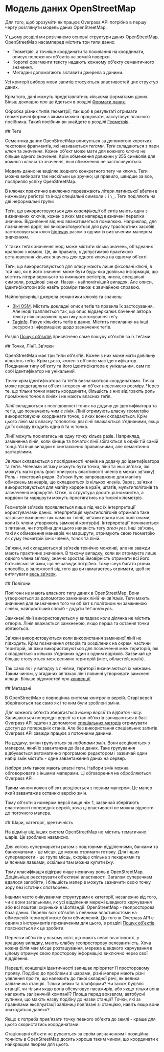 Модель даних OpenStreetMap
==========================

Для того, щоб зрозуміти як працює Overpass API
потрібно в першу чергу розглянути модель даних OpenStreetMap.

У цьому розділі ми розглянемо основні структури даних OpenStreetMap.
OpenStreetMap насамперед містить три типи даних:

* Геометрія, а точніше координати та посилання на координати, описує положення об'єктів на земній поверхні.
* Короткі фрагменти тексту надають кожному об'єкту семантичного значення.
* Метадані допомагають зіставити джерела з даними.

Усі критерії вибору мови запитів стосуються властивостей цих структур даних.

Крім того, дані можуть представлятись кількома форматами даних.
Більш докладно про це йдеться в розділі [Формати даних](../targets/formats.md).

Обробка різних типів геометрії, так щоб в результаті отримати геометричні форми з якими можна працювати, заслуговує власного посібника.
Такий посібник ви знайдете в розділі [Геометрія](../full_data/osm_types.md).

<a name="tags"/>
## Теґи

Семантика даних OpenStreetMap описується за допомогою коротких текстових фрагментів, які називаються  _теґами_.
_Теґи_ складаються з пари _ключ_ та _значення_.
Кожен об'єкт може мати для кожного _ключа_ не більше одного _значення_.
Крім обмеження довжини у 255 символів для кожного ключа та значення, інші обмеження не застосовуються.

Модель даних не виділяє жодного конкретного тегу чи ключа.
Теги можна вибирати так наскільки це зручно;
ця правило, швидше за все, посприяло успіху OpenStreetMap.

В ключах практично виключно переважають літери латинської абетки в нижньому регістрі та іноді спеціальні символи `:` і `\_`.
Теґи поділяють на дві неформальні групи:

Теґи, що використовуються для _класифікації_ об'єктів мають один з визначених ключів,
кожен з яких має наперед визначені переліки значень.
Відхилення від них вважатиметься помилкою.
Наприклад, для позначення доріг, які використовуються для руху траспортних засобів, застосовується ключ [highway](https://taginfo.openstreetmap.org/keys/highway) разом з одним із визначеним мапером значенням.

У таких теґах значення іноді може містити кілька значень, об'єднаних крапкою з комою.
Це, як правило, є допустимою практикою встановлення кількох значень для одного ключа на одному об'єкті.

Теґи, що використовуються для _опису_ мають лише фіксовані ключі, в той час, як в його значенні може бути будь-яка довільна інформація, що містить літери верхнього та нижнього регістрів, числа, спеціальні символи, розділові знаки.
Назви - найпомітніший випадок.
Але описи, ідентифікатори або навіть розміри також є звичайною справою.

Найпопулярніші джерела семантики ключів та значень:

* [Вікі OSM](https://wiki.openstreetmap.org/wiki/Uk:Map_Features).
  Містить докладні описи теґів та правила їх застосування.
  Але іноді трапляється так, що опис віддзеркалює бачення автора тексту ніж справжню практику застосування теґу.
* [Taginfo](https://taginfo.openstreetmap.org/).
  Рахує кількість теґів в даних.
  Містить посилання на інші ресурси з інформацією щодо зазначених теґів.

Розділ [Пошук об'єктів](../criteria/index.md) присвячено саме пошуку об'єктів за їх теґами.

<a name="nwr"/>
## Точки, Лінії, Зв'язки

OpenStreetMap має три типи об'єктів.
Кожен з них може мати довільну кількість теґів.
Крім цього, кожен з об'єктів має ідентифікатор.
Поєднання типу об'єкту та його ідентифікатора є унікальним, сам по собі ідентифікатор не унікальний.

_Точки_ крім ідентифікатора та теґів визначаються координатами.
Точка може представляти об'єкт інтересу чи об'єкт невеликого розміру.
Через те, що тільки точки мають координати, більшість з них відіграють роль проміжних точок в лініях і не мають власних теґів.

_Лінії_ складаються з послідовності точок на додачу до ідентифікатора та теґів, що позначають чим є лінія.
Лінії отримують власну геометрію використовуючи координати точок, з яких вони складаються.
Крім цього лінія має власну топологію:
дві лінії вважаються з'єднаними, якщо до їх складу входить одна й та ж точка.

Лінії можуть посилатись на одну точку кілька разів.
Наприклад, замкненна лінія, коли кінець та початок лінії збігаються в одній тій самій точці.
Усі інші випадки є синтаксично правильними, але семантично застарілими.

_Зв'язки_ складаються з послідовності членів на додачу до ідентифікатора та теґів.
Членами зв'язку можуть бути точки, лінії та інші зв'язки, які можуть мати роль (ролі описують властивості членів в межах зв'язку).
Роль - текстовий рядок.
Зв'язки було запроваджено для мапінгу обмежень маневрів, що складаються із кількох членів.
Зараз, зв'язки використовуються для мапігу кордонів країн, штатів, мультиполігонів та зазначення маршрутів.
Отже, їх структура досить різноманітна, а кордони та маршрути можуть простягатись на тисячі кілометрів.

Геометрія зв'язків проявляється лише під час їх інтерпретації користувачами даних.
Інтерпретація мультиполігонів отримала таке загальне визнання:
так само як і лінії, зв'язки вважаться полігонами, коли їх члени утворюють замкнені контур(и).
Інтерпретації починаються з питання, чи потрібна для цього наявність тегу _area_=_yes_.
Інші зв'язки, такі як обмеження маневрів чи маршрути, отримують свою геометрію як суму геометрій їхніх членів, точок та ліній.

Зв'язки, які складаються зі зв'язків технічно можливі, але не завжди мають практичне значення.
В такому випадку, коли ви отримуєте лише одного члена зв'язку, значно зростає ймовірність отримати всі його батьківські зв'язки, що не завжди потрібно.
Тому існує багато різних способів, в залежності від того що ви намагаєтесь отримати, щоб не витягувати [весь зв'язок](../full_data/osm_types.md#rels_on_rels).

<a name="areas"/>
## Полігони

Полігони не мають власного типу даних в OpenStreetMap.
Вони утворюються за допомогою замкнених _ліній_ чи _зв'язків_.
Теґи мають значення для визначення того чи об'єкт є полігоном чи замкненою лінією,
найпростіший спосіб - додати теґ _area_=_yes_.

Замкнені лінії використовуються у випадках коли ділянка не містить отворів.
Лінія вважається замкненою, якщо перша та остання точки збігаються.

Зв'язки використовуються коли використання замкненої лінії не підходить.
Крім позначення отворів та розділених на окремі частини територій, зв'язки використовуються для позначення меж територій, які складаються з кількох з'єднаних один з одним відрізків.
Зазвичай це більше стосуються меж великих територій (міст, областей, країн).

Так само як і у випадку з лініями, території визначаються їх межами.
Таким чином, у згаданих зв'язках лінії повинні утворювати замкнені кільця.
Більше відомостей про [конвенції](https://github.com/osmlab/fixing-polygons-in-osm/blob/master/doc/background.md).

<a name="metas"/>
## Метадані

В OpenStreetMap є повноцінна система контролю версій.
Старі версії зберігаються так само як і те ким були зроблені зміни.

Для кожного об'єкта зберігається _номер версії_ та _відбиток часу_.
Залишаються попередні версії та стан об'єктів залишаються в базі.
Overpass API здатен з допомогою [спеціальних методів](../analysis/index.md) отримувати доступ до попередніх станів.
Але без використання спеціальних запитів Overpass API завжди працює з поточними даними.

На додачу, зміни групуються за _наборами змін_.
Вони асоціюються з мапером, який їх завантажив до бази даних.
Таке групування відбувається автоматично програмою редактором
і зазвичай один набір змін містить - одне завантаження даних на сервер.

_Набори змін_ також мають власні теґи. Набори змін можна обговорювати з іншими маперами.
Ці обговорення не обробляються Overpass API.

Таким чином кожен об'єкт асоціюється з певним мапером.
Це мапер який завантажив останню версію змін.

Тому об'єкти з номером версії вище ніж 1, зазвичай зберігають властивості попередніх версій, хоча ці властивості не можна віднести до поточного мапера.

<a name="declined"/>
## Шари, категорії, ідентичність

На відміну від інших систем OpenStreetMap не містить тематичних шарів. Це зроблено навмисно.

Для когось супермаркети разом з поштовими відділеннями, банками та банкоматами - це місця, де можна отримати готівку.
Для інших супермаркети - це група місць, скоріше спільна з пекарнями та м'ясними лавками, оскільки там можна купити їжу.

Тому класифікація відіграє лише незначну роль в OpenStreetMap.
Доцільніше реєструвати об’єктивні властивості.
Загалом суперечкам вдалося запобігти, і більшість маперів можуть зазначити свою точку зору без істотних спотворень.

Іншими часто очікуваними структурами є категорії, незалежно від того, чи є вони загальними, як усі відділення мережі швидкого харчування або всі поштові скриньки в Шотландії.
OpenStreetMap - геопросторова база даних.
Перелік всіх об'єктів з певними властивостями на обмеженій території може бути обчислений.
До того ж Overpass API є одним з інструментів призначеним для цього, в розділі [Пошук об'єктів](../criteria/index.md) пояснюється як це зробити.

Переліки об'єктів у всьому світі, що мають певні властивості, у кращому випадку, мають слабку геопросторову релевантність.
Хоча кожна філія має місце розташування, мережа швидкого харчування в цілому отримує свою просторову інформацію виключно через свої відділення.

Нарешті, концепція ідентичності залишає пріоритет її просторовому прояву.
Подібно до проблеми зі шарами, різні мапери мають різні уявлення про те, що належить до такої складної речі, як велика залізнична станція.
Тільки рейки та платформи?
Чи також будівля станції, чи тільки якщо вона обслуговує пасажирів, або якщо тільки вона належить залізничній компанії?
Площа перед вокзалом, автобусні зупинки, що мають назву подібну до назви станції?
Точки, які за правилами експлуатації залізниці пов'язані зі станцією, навіть якщо вони знаходяться далеко?

Якщо є потреба прив'язати точку певного об'єкта до землі - краще для цього скористатись координатами.

Стаціонарні об’єкти не рухаються за своїм визначенням
і позиційна точність в OpenStreetMap досить хороша
таким чином, що координати є найкращим якорем для цього.

